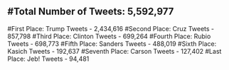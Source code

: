 #Total Number of Tweets: 5,592,977 
---
#First Place: Trump Tweets - 2,434,616
#Second Place: Cruz Tweets - 857,798
#Third Place: Clinton Tweets - 699,264
#Fourth Place: Rubio Tweets - 698,773
#Fifth Place: Sanders Tweets - 488,019
#Sixth Place: Kasich Tweets - 192,637
#Seventh Place: Carson Tweets - 127,402
#Last Place: Jeb! Tweets - 94,481
